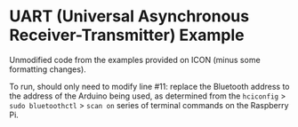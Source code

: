 # UART (Universal Asynchronous Receiver-Transmitter) Example

Unmodified code from the examples provided on ICON (minus some formatting changes).

To run, should only need to modify line #11: replace the Bluetooth address to the address of the Arduino being used, as determined from the `hciconfig` > `sudo bluetoothctl` > `scan on` series of terminal commands on the Raspberry Pi.
